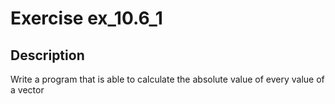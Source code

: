 # Exercise ex_10.6_1

## Description
Write a program that is able to calculate the absolute value
of every value of a vector
